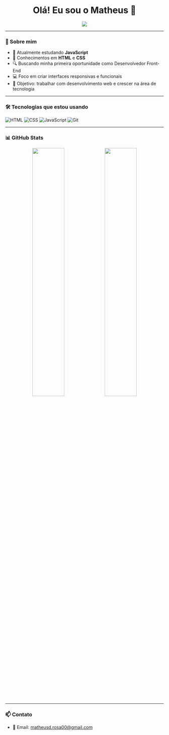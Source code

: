 <h1 align="center">Olá! Eu sou o Matheus 👋</h1>

<p align="center">
  <img src="https://readme-typing-svg.herokuapp.com?color=36BCF7&lines=Desenvolvedor+Front-End+em+evolução;Apaixonado+por+tecnologia;Focado+em+HTML%2C+CSS+e+JavaScript" />
</p>

---

### 🚀 Sobre mim

- 🌱 Atualmente estudando **JavaScript**
- 🧠 Conhecimentos em **HTML** e **CSS**
- 🔍 Buscando minha primeira oportunidade como Desenvolvedor Front-End
- 💻 Foco em criar interfaces responsivas e funcionais
- 🎯 Objetivo: trabalhar com desenvolvimento web e crescer na área de tecnologia

---

### 🛠️ Tecnologias que estou usando

![HTML](https://img.shields.io/badge/-HTML5-E34F26?style=flat&logo=html5&logoColor=fff)
![CSS](https://img.shields.io/badge/-CSS3-1572B6?style=flat&logo=css3)
![JavaScript](https://img.shields.io/badge/-JavaScript-F7DF1E?style=flat&logo=javascript&logoColor=black)
![Git](https://img.shields.io/badge/-Git-F05032?style=flat&logo=git&logoColor=white)

---

### 📊 GitHub Stats

<div align="center">
  <img width="45%" src="https://github-readme-stats.vercel.app/api?username=OnisaikoDev&show_icons=true&theme=radical" />
  <img width="45%" src="https://github-readme-stats.vercel.app/api/top-langs/?username=OnisaikopDev&layout=compact&theme=radical" />
</div>

---

### 📫 Contato

- 📧 Email: matheusd.rosa00@gmail.com
